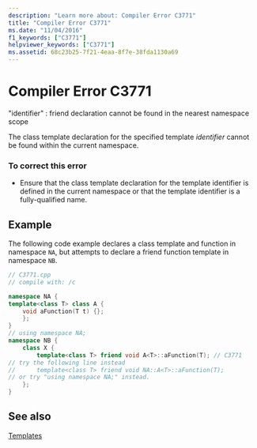 ```yaml
---
description: "Learn more about: Compiler Error C3771"
title: "Compiler Error C3771"
ms.date: "11/04/2016"
f1_keywords: ["C3771"]
helpviewer_keywords: ["C3771"]
ms.assetid: 68c23b25-7f21-4eaa-8f7e-38fda1130a69
---
```

# Compiler Error C3771

"identifier" : friend declaration cannot be found in the nearest namespace scope

The class template declaration for the specified template *identifier* cannot be found within the current namespace.

### To correct this error

- Ensure that the class template declaration for the template identifier is defined in the current namespace or that the template identifier is a fully-qualified name.

## Example

The following code example declares a class template and function in namespace `NA`, but attempts to declare a friend function template in namespace `NB`.

```cpp
// C3771.cpp
// compile with: /c

namespace NA {
template<class T> class A {
    void aFunction(T t) {};
    };
}
// using namespace NA;
namespace NB {
    class X {
        template<class T> friend void A<T>::aFunction(T); // C3771
// try the following line instead
//      template<class T> friend void NA::A<T>::aFunction(T);
// or try "using namespace NA;" instead.
    };
}
```

## See also

[Templates](../../cpp/templates-cpp.md)
